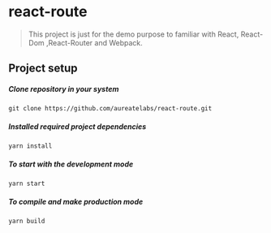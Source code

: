 # react-route
> This project is just for the demo purpose to familiar with React, React-Dom ,React-Router and Webpack.

## Project setup

##### Clone repository in your system
```
git clone https://github.com/aureatelabs/react-route.git
```

##### Installed required project dependencies

```
yarn install
```

##### To start with the development mode

```
yarn start
```

##### To compile and make production mode

```
yarn build
```
